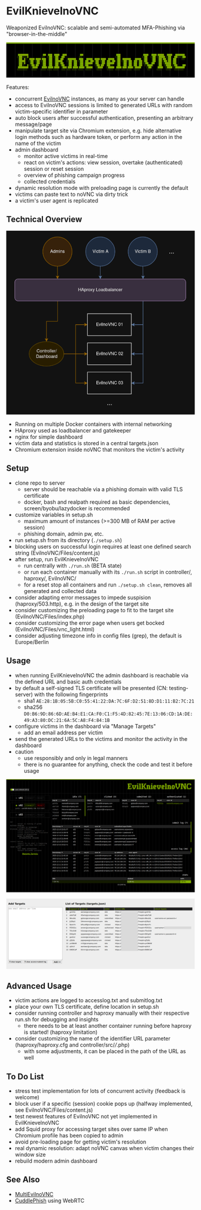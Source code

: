 # EvilKnievelnoVNC

Weaponized EvilnoVNC: scalable and semi-automated MFA-Phishing via "browser-in-the-middle"

![Logo](img/logo.png)

Features:
* concurrent [EvilnoVNC](https://github.com/JoelGMSec/EvilnoVNC) instances, as many as your server can handle
* access to EvilnoVNC sessions is limited to generated URLs with random victim-specific identifier in parameter
* auto block users after successful authentication, presenting an arbitrary message/page
* manipulate target site via Chromium extension, e.g. hide alternative login methods such as hardware token, or perform any action in the name of the victim
* admin dashboard
    * monitor active victims in real-time
    * react on victim's actions: view session, overtake (authenticated) session or reset session
    * overview of phishing campaign progress
    * collected credentials
* dynamic resolution mode with preloading page is currently the default
* victims can paste text to noVNC via dirty trick
* a victim's user agent is replicated

## Technical Overview

![architecure](img/arch.png)

* Running on multiple Docker containers with internal networking
* HAproxy used as loadbalancer and gatekeeper
* nginx for simple dashboard
* victim data and statistics is stored in a central targets.json
* Chromium extension inside noVNC that monitors the victim's activity

## Setup

* clone repo to server
    * server should be reachable via a phishing domain with valid TLS certificate
    * docker, bash and realpath required as basic dependencies, screen/byobu/lazydocker is recommended
* customize variables in setup.sh
    * maximum amount of instances (>=300 MB of RAM per active session)
    * phishing domain, admin pw, etc.
* run setup.sh from its directory (`./setup.sh`)
* blocking users on successful login requires at least one defined search string (EvilnoVNC/Files/content.js)
* after setup, run EvilKnievelnoVNC
   * run centrally with `./run.sh` (BETA state)
   *  or run each container manually with its `./run.sh` script in controller/, haproxy/, EvilnoVNC/
   * for a reset stop all containers and run `./setup.sh clean`, removes all generated and collected data
* consider adapting error messages to impede suspision (haproxy/503.http), e.g. in the design of the target site
* consider customizing the preloading page to fit to the target site (EvilnoVNC/Files/index.php)
* consider customizing the error page when users get bocked (EvilnoVNC/Files/vnc_light.html)
* consider adjusting timezone info in config files (grep), the default is Europe/Berlin

## Usage

* when running EvilKnievelnoVNC the admin dashboard is reachable via the defined URL and basic auth credentials
* by default a self-signed TLS certificate will be presented (CN: testing-server) with the following fingerprints
    * sha1 `AE:28:1B:05:5B:C0:55:41:22:DA:7C:6F:D2:51:8D:D1:11:B2:7C:21`
    * sha256 `D0:B6:9D:86:6D:AE:B4:E1:CA:F0:C1:F5:4D:82:45:7E:13:06:CD:1A:DE:49:A3:80:DC:21:6A:5C:A8:F4:84:1B`
* configure victims in the dashboard via "Manage Targets"
    * add an email address per victim
* send the generated URLs to the victims and monitor the activity in the dashboard
* caution
    * use responsibly and only in legal manners
    * there is no guarantee for anything, check the code and test it before usage

![dashboard](img/dashboard.png)

![targets](img/targets.png)

## Advanced Usage

* victim actions are logged to accesslog.txt and submitlog.txt
* place your own TLS certificate, define location in setup.sh
* consider running controller and haproxy manually with their respective run.sh for debugging and insights
    * there needs to be at least another container running before haproxy is started! (haproxy limitation)
* consider customizing the name of the identifier URL parameter (haproxy/haproxy.cfg and controller/src/*/*.php)
    * with some adjustments, it can be placed in the path of the URL as well

## To Do List

* stress test implementation for lots of concurrent activity (feedback is welcome)
* block user if a specific (session) cookie pops up (halfway implemented, see EvilnoVNC/Files/content.js)
* test newest features of EvilnoVNC not yet implemented in EvilKnievelnoVNC
* add Squid proxy for accessing target sites over same IP when Chromium profile has been copied to admin
* avoid pre-loading page for getting victim's resolution
* real dynamic resolution: adapt noVNC canvas when victim changes their window size
* rebuild modern admin dashboard


## See Also

* [MultiEvilnoVNC](https://github.com/wanetty/MultiEvilnoVNC)
* [CuddlePhish](https://github.com/fkasler/cuddlephish) using WebRTC


